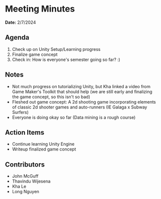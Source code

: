 # Meeting Minutes
**Date:** 2/7/2024

## Agenda
1. Check up on Unity Setup/Learning progress
2. Finalize game concept
3. Check in: How is everyone's semester going so far? :)

## Notes
- Not much progress on tutorializing Unity, but Kha linked a video from Game Maker's Toolkit that should help (we are still early and finalizing the game concept, so this isn't so bad)
- Fleshed out game concept: A 2d shooting game incorporating elements of classic 2d shooter games and auto-runners (IE Galaga x Subway Surfers)
- Everyone is doing okay so far (Data mining is a rough course)
## Action Items
* Continue learning Unity Engine
* Writeup finalized game concept

## Contributors
* John McGuff
* Thavindu Wijesena
* Kha Le
* Long Nguyen
